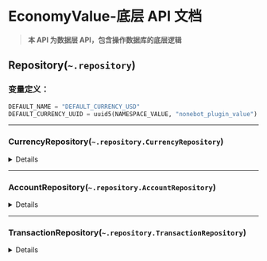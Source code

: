 # EconomyValue-底层 API 文档

> **本 API 为数据层 API，包含操作数据库的底层逻辑**

## Repository(`~.repository`)

### 变量定义：

```python
DEFAULT_NAME = "DEFAULT_CURRENCY_USD"
DEFAULT_CURRENCY_UUID = uuid5(NAMESPACE_VALUE, "nonebot_plugin_value")
```

---

### CurrencyRepository(`~.repository.CurrencyRepository`)

<details>

```python
class CurrencyRepository:
    """货币元数据操作"""

    def __init__(self, session: AsyncSession):
        ...

    async def get_or_create_currency(
        self, currency_data: CurrencyData
    ) -> tuple[CurrencyMeta, bool]:
        """获取或创建货币"""

    async def createcurrency(self, currency_data: CurrencyData) -> None:
        """创建新货币"""
        ...

    async def update_currency(self, currency_data: CurrencyData) -> CurrencyMeta:
        """更新货币信息"""

    async def get_currency(self, currency_id: str) -> CurrencyMeta | None:
        """获取货币信息"""
        ...

    async def remove_currency(self, currency_id: str):
        """删除货币（警告！会同时删除所有关联账户！）"""
        ...
```

</details>

---

### AccountRepository(`~.repository.AccountRepository`)

<details>

```python
class AccountRepository:
    """账户操作"""

    def __init__(self, session: AsyncSession):
        self.session = session

    async def get_or_create_account(
        self, user_id: str, currency_id: str
    ) -> UserAccount:
        """获取或创建用户账户"""
        ...

    async def get_balance(self, account_id: str) -> float | None:
        """获取账户余额"""
        ...

    async def update_balance(
        self, account_id: str, amount: float, currency_id: str
    ) -> tuple[float, float]:
        """更新余额"""
        ...

    async def list_accounts(self, currency_id: str | None = None):
        """列出所有账户"""
        ...

    async def remove_account(self, account_id: str):
        """删除账户"""
        ...
```

</details>

---

### TransactionRepository(`~.repository.TransactionRepository`)

<details>

```python
class TransactionRepository:
    """交易操作"""

    def __init__(self, session: AsyncSession):
        ...

    async def create_transaction(
        self,
        account_id: str,
        currency_id: str,
        amount: float,
        action: str,
        source: str,
        balance_before: float,
        balance_after: float,
        timestamp: datetime | None = None,
    ) -> Transaction:
        """创建交易记录"""
        ...

    async def get_transaction_history(self, account_id: str, limit: int = 100):
        """获取账户交易历史"""
        ...

    async def remove_transaction(self, transaction_id: str) -> bool:
        """删除交易记录"""
        ...
    
    async def get_transaction_history_by_time_range(
        self,
        account_id: str,
        start_time: datetime,
        end_time: datetime,
        limit: int = 100,
    ) -> Sequence[Transaction]:
        """获取账户交易历史"""
        ...
```

</details>
